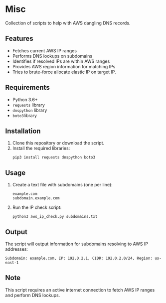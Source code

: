 # Misc

Collection of scripts to help with AWS dangling DNS records.

## Features

- Fetches current AWS IP ranges
- Performs DNS lookups on subdomains
- Identifies if resolved IPs are within AWS ranges
- Provides AWS region information for matching IPs
- Tries to brute-force allocate elastic IP on target IP.

## Requirements

- Python 3.6+
- `requests` library
- `dnspython` library
- `boto3`library

## Installation

1. Clone this repository or download the script.
2. Install the required libraries:
   ```
   pip3 install requests dnspython boto3
   ```

## Usage

1. Create a text file with subdomains (one per line):
   ```
   example.com
   subdomain.example.com
   ```

2. Run the IP check script:
   ```
   python3 aws_ip_check.py subdomains.txt
   ```

## Output

The script will output information for subdomains resolving to AWS IP addresses:

```
Subdomain: example.com, IP: 192.0.2.1, CIDR: 192.0.2.0/24, Region: us-east-1
```

## Note

This script requires an active internet connection to fetch AWS IP ranges and perform DNS lookups.

